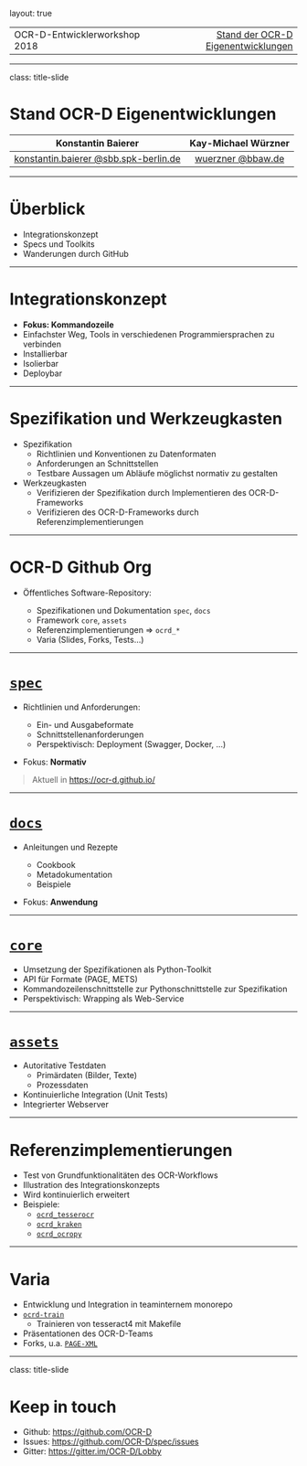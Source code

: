 layout: true
  
<div class="my-header"></div>

<div class="my-footer">
  <table>
    <tr>
      <td>OCR-D-Entwicklerworkshop 2018</td>
      <td style="text-align:right"><a href="https://ocr-d.de">Stand der OCR-D Eigenentwicklungen</a></td>
    </tr>
  </table>
</div>

---

class: title-slide

# Stand OCR-D Eigenentwicklungen

| Konstantin Baierer                                                                  | Kay-Michael Würzner                           |
| :-------------------------------------------:                                       | :-------------------------------------------: |
| [konstantin.baierer @sbb.spk-berlin.de](mailto:konstantin.baierer@sbb.spk-berlin.de) | [wuerzner @bbaw.de](mailto:wuerzner@bbaw.de)   |

---

# Überblick

  - Integrationskonzept
  - Specs und Toolkits
  - Wanderungen durch GitHub

---

# Integrationskonzept

  * **Fokus: Kommandozeile**
  * Einfachster Weg, Tools in verschiedenen Programmiersprachen zu verbinden
  * Installierbar
  * Isolierbar
  * Deploybar

---

# Spezifikation und Werkzeugkasten

  * Spezifikation
    * Richtlinien und Konventionen zu Datenformaten
    * Anforderungen an Schnittstellen
    * Testbare Aussagen um Abläufe möglichst normativ zu gestalten
  * Werkzeugkasten
    * Verifizieren der Spezifikation durch Implementieren des OCR-D-Frameworks
    * Verifizieren des OCR-D-Frameworks durch Referenzimplementierungen

---

# OCR-D Github Org

* Öffentliches Software-Repository:

  * Spezifikationen und Dokumentation `spec`, `docs`
  * Framework `core`, `assets`
  * Referenzimplementierungen => `ocrd_*`
  * Varia (Slides, Forks, Tests...)

---

# [`spec`](https://github.com/OCR-D/spec)

* Richtlinien und Anforderungen:

  * Ein- und Ausgabeformate
  * Schnittstellenanforderungen
  * Perspektivisch: Deployment (Swagger, Docker, ...)

* Fokus: **Normativ**

> Aktuell in https://ocr-d.github.io/

---

# [`docs`](https://github.com/OCR-D/docs)

* Anleitungen und Rezepte

  * Cookbook
  * Metadokumentation
  * Beispiele

* Fokus: **Anwendung**

---
 
# [`core`](https://github.com/OCR-D/core)

  * Umsetzung der Spezifikationen als Python-Toolkit
  * API für Formate (PAGE, METS)
  * Kommandozeilenschnittstelle zur Pythonschnittstelle zur Spezifikation
  * Perspektivisch: Wrapping als Web-Service

---

# [`assets`](https://github.com/OCR-D/assets)

  * Autoritative Testdaten
    * Primärdaten (Bilder, Texte)
    * Prozessdaten
  * Kontinuierliche Integration (Unit Tests)
  * Integrierter Webserver

---

# Referenzimplementierungen

  * Test von Grundfunktionalitäten des OCR-Workflows
  * Illustration des Integrationskonzepts
  * Wird kontinuierlich erweitert
  * Beispiele:
    * [`ocrd_tesserocr`](https://github.com/OCR-D/ocrd_tesserocr)
    * [`ocrd_kraken`](https://github.com/OCR-D/ocrd_kraken)
    * [`ocrd_ocropy`](https://github.com/OCR-D/ocrd_ocropy)

---

# Varia

  * Entwicklung und Integration in teaminternem monorepo
  * [`ocrd-train`](https://github.com/OCR-D/ocrd-train)
    * Trainieren von tesseract4 mit Makefile
  * Präsentationen des OCR-D-Teams
  * Forks, u.a. [`PAGE-XML`](https://github.com/OCR-D/PAGE-XML)

---

class: title-slide

# Keep in touch

  * Github: https://github.com/OCR-D
  * Issues: https://github.com/OCR-D/spec/issues
  * Gitter: https://gitter.im/OCR-D/Lobby

